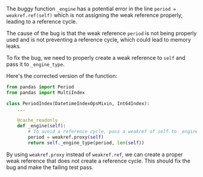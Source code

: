 The buggy function `_engine` has a potential error in the line `period = weakref.ref(self)` which is not assigning the weak reference properly, leading to a reference cycle.

The cause of the bug is that the weak reference `period` is not being properly used and is not preventing a reference cycle, which could lead to memory leaks.

To fix the bug, we need to properly create a weak reference to `self` and pass it to `_engine_type`.

Here's the corrected version of the function:

```python
from pandas import Period
from pandas import MultiIndex

class PeriodIndex(DatetimeIndexOpsMixin, Int64Index):
    ...
    
    @cache_readonly
    def _engine(self):
        # To avoid a reference cycle, pass a weakref of self to _engine_type.
        period = weakref.proxy(self)
        return self._engine_type(period, len(self))
```

By using `weakref.proxy` instead of `weakref.ref`, we can create a proper weak reference that does not create a reference cycle. This should fix the bug and make the failing test pass.